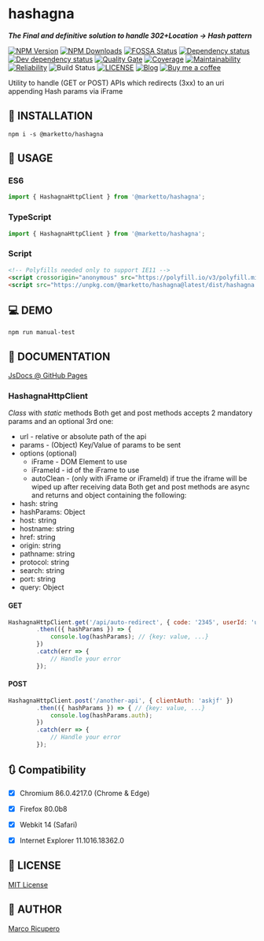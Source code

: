 # hashagna
***The Final and definitive solution to handle 302+Location -> Hash pattern***

[![NPM Version](https://img.shields.io/npm/v/@marketto/hashagna.svg)](https://www.npmjs.com/package/@marketto/hashagna)
[![NPM Downloads](https://img.shields.io/npm/dm/@marketto/hashagna.svg)](https://www.npmjs.com/package/@marketto/hashagna)
[![FOSSA Status](https://app.fossa.io/api/projects/git%2Bgithub.com%2FMarketto%2Fhashagna.svg?type=shield)](https://app.fossa.io/projects/git%2Bgithub.com%2FMarketto%2Fhashagna?ref=badge_shield)
[![Dependency status](https://david-dm.org/Marketto/hashagna.svg)](https://david-dm.org/Marketto/hashagna)
[![Dev dependency status](https://david-dm.org/Marketto/hashagna/dev-status.svg)](https://david-dm.org/Marketto/hashagna?type=dev)
[![Quality Gate](https://sonarcloud.io/api/project_badges/measure?project=Marketto_hashagna&metric=alert_status)](https://sonarcloud.io/dashboard/index/Marketto_hashagna)
[![Coverage](https://sonarcloud.io/api/project_badges/measure?project=Marketto_hashagna&metric=coverage)](https://sonarcloud.io/dashboard/index/Marketto_hashagna)
[![Maintainability](https://sonarcloud.io/api/project_badges/measure?project=Marketto_hashagna&metric=sqale_rating)](https://sonarcloud.io/dashboard/index/Marketto_hashagna)
[![Reliability](https://sonarcloud.io/api/project_badges/measure?project=Marketto_hashagna&metric=reliability_rating)](https://sonarcloud.io/dashboard/index/Marketto_hashagna)
![Build Status](http://ci.marketto.it/buildStatus/icon?job=hashagna)
[![LICENSE](https://img.shields.io/badge/licese-MIT-gold.svg)](https://github.com/Marketto/hashagna/blob/master/LICENSE)
[![Blog](https://img.shields.io/badge/blog-marketto-blue.svg)](http://blog.marketto.it)
[![Buy me a coffee](https://img.shields.io/badge/Ko--fi-donate-blueviolet)](https://ko-fi.com/marketto)

Utility to handle (GET or POST) APIs which redirects (3xx) to an uri appending Hash params via iFrame

## 🔌 INSTALLATION
```{r, engine='bash', global_install}
npm i -s @marketto/hashagna
```

## 🔧 USAGE
### ES6
```javascript
import { HashagnaHttpClient } from '@marketto/hashagna';
```
### TypeScript
```typescript
import { HashagnaHttpClient } from '@marketto/hashagna';
```
### Script
```html
<!-- Polyfills needed only to support IE11 -->
<script crossorigin="anonymous" src="https://polyfill.io/v3/polyfill.min.js?version=3.52.1&features=Object.entries%2CPromise%2CPromise.prototype.finally%2CElement.prototype.remove"></script>
<script src="https://unpkg.com/@marketto/hashagna@latest/dist/hashagna.min.js"></script>
```

## 💻 DEMO
```{r, engine='bash', global_install}
npm run manual-test
```

## 📖 DOCUMENTATION
[JsDocs @ GitHub Pages](https://marketto.github.io/hashagna/)

### HashagnaHttpClient
*Class* with *static* methods
Both get and post methods accepts 2 mandatory params and an optional 3rd one:
* url - relative or absolute path of the api
* params - (Object) Key/Value of params to be sent
* options (optional)
    * iFrame - DOM Element to use
    * iFrameId - id of the iFrame to use
    * autoClean - (only with iFrame or iFrameId) if true the iframe will be wiped up after receiving data
Both get and post methods are async and returns and object containing the following:
* hash: string
* hashParams: Object
* host: string
* hostname: string
* href: string
* origin: string
* pathname: string
* protocol: string
* search: string
* port: string
* query: Object

#### GET
```javascript
HashagnaHttpClient.get('/api/auto-redirect', { code: '2345', userId: 'user id' })
        .then(({ hashParams }) => {
            console.log(hashParams); // {key: value, ...}
        })
        .catch(err => {
            // Handle your error
        });
```

#### POST
```javascript
HashagnaHttpClient.post('/another-api', { clientAuth: 'askjf' })
        .then(({ hashParams }) => { // {key: value, ...}
            console.log(hashParams.auth);
        })
        .catch(err => {
            // Handle your error
        });
```

## 🔃 Compatibility
* [X] Chromium 86.0.4217.0 (Chrome & Edge)
* [X] Firefox 80.0b8
* [X] Webkit 14 (Safari)
* [X] Internet Explorer 11.1016.18362.0


## 📜 LICENSE
[MIT License](LICENSE)

## 📝 AUTHOR
[Marco Ricupero](mailto:marco.ricupero@gmail.com)
